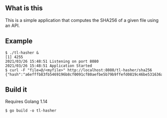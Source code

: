 What is this
------------

This is a simple application that computes the SHA256 of a given file using an API.

Example
-------

```
$ ./tl-hasher &
[1] 4255
2021/03/26 15:48:51 Listening on port 8080
2021/03/26 15:48:51 Application Started
$ curl -F "file=@/<myfile>" http://localhost:8080/tl-hasher/sha256
{"hash":"a6efffb83fb5469196b8cf0091cf80aefbe5b79b9ffefd0819c46be531636aba","time_taken_ms":2}
```

Build it
----

Requires Golang 1.14

```
$ go build -o tl-hasher
```